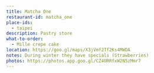 ```yaml
---
title: Matcha One
restaurant-id: matcha_one
place-ids:
  - taipei
description: Pastry store
what-to-order:
  - Mille crepe cake
location: https://goo.gl/maps/X3jVmf2Tf2Ks4MWDA
notes: During winter they have specials (Strawberries)
photos: https://photos.app.goo.gl/CZ4URRfxW2N5zMmr7
---
```

